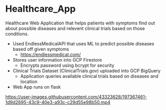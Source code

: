 # Healthcare_App

Healthcare Web Application that helps patients with symptoms find out about possible diseases and relevent clinical trials based on those conditions.

- Used EndlessMedicalAPI that uses ML to predict possible diseases based off given symptoms
  - https://endlessmedical.com/
- Stores user information into GCP Firestore
  - Encrypts password using bcrypt for security
- Clinical Trials Dataset (ClinicalTrials.gov) uploaded into GCP BigQuery
  - Application queries available clinical trials based on diseases and location
- Web App runs on flask 





https://user-images.githubusercontent.com/43323628/197367461-1d9d2695-43c9-40e3-a93c-c29d55e98b50.mp4

